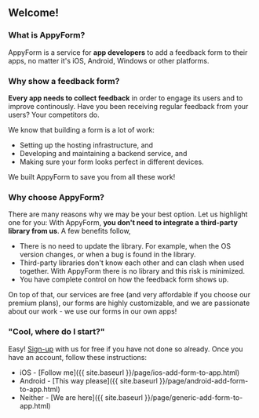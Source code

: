 
## Welcome!

### What is AppyForm?

AppyForm is a service for **app developers** to add a feedback form to their apps, no matter it's iOS, Android, Windows or other platforms. 


### Why show a feedback form? 

**Every app needs to collect feedback** in order to engage its users and to improve continously. Have you been receiving regular feedback from your users? Your competitors do.

We know that building a form is a lot of work:

- Setting up the hosting infrastructure, and 
- Developing and maintaining a backend service, and
- Making sure your form looks perfect in different devices.

We built AppyForm to save you from all these work!


### Why choose AppyForm?

There are many reasons why we may be your best option. Let us highlight one for you: With AppyForm, **you don't 
need to integrate a third-party library from us**. A few benefits follow,

- There is no need to update the library. For example, when the OS version changes, or when a bug is found in the library.
- Third-party libraries don't know each other and can clash when used together. With AppyForm there is no library and this risk is minimized.  
- You have complete control on how the feedback form shows up.

On top of that, our services are free (and very affordable if you choose our premium plans), our forms are highly 
customizable, and we are passionate about our work - we use our forms in our own apps!


### "Cool, where do I start?"

Easy! [Sign-up](http://www.appyform.com/) with us for free if you have not done so already. Once you have an account, follow these instructions: 

- iOS - [Follow me]({{ site.baseurl }}/page/ios-add-form-to-app.html)
- Android - [This way please]({{ site.baseurl }}/page/android-add-form-to-app.html)
- Neither - [We are here]({{ site.baseurl }}/page/generic-add-form-to-app.html)

